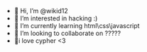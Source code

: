 - 👋 Hi, I’m @wikid12
- 👀 I’m interested in hacking :)
- 🌱 I’m currently learning html\css\javascript
- 💞️ I’m looking to collaborate on ?????
- 🥺i love cypher <3

<!---
wikid12/wikid12 is a ✨ special ✨ repository because its `README.md` (this file) appears on your GitHub profile.
You can click the Preview link to take a look at your changes.
--->
